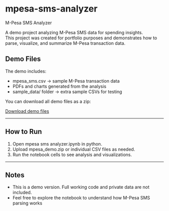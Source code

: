 # mpesa-sms-analyzer
 M-Pesa SMS Analyzer

A demo project analyzing M-Pesa SMS data for spending insights.  
This project was created for portfolio purposes and demonstrates how to parse, visualize, and summarize M-Pesa transaction data.

## Demo Files

The demo includes:
- mpesa_sms.csv → sample M-Pesa transaction data
- PDFs and charts generated from the analysis
- sample_data/ folder → extra sample CSVs for testing

You can download all demo files as a zip:

[Download demo files](mpesa_demo.zip)

---

## How to Run

1. Open mpesa sms analyzer.ipynb in python.
2. Upload mpesa_demo.zip or individual CSV files as needed.
3. Run the notebook cells to see analysis and visualizations.

---

## Notes

- This is a demo version. Full working code and private data are not included.
- Feel free to explore the notebook to understand how M-Pesa SMS parsing works
